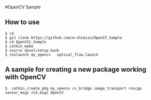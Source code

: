 #OpenCV Sample

## How to use

    $ cd  
    $ git clone https://github.com/m-shimizu/OpenCV_Sample  
    $ cd OpenCVi_Sample  
    $ catkin_make  
    $ source devel/setup.bash  
    $ roslaunch my_opencv   optical_flow.launch  

## A sample for creating a new package working with OpenCV  

    $  catkin_create_pkg my_opencv cv_bridge image_transport roscpp sensor_msgs std_msgs OpenCV  
